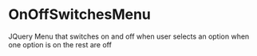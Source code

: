 # OnOffSwitchesMenu
JQuery Menu that switches on and off when user selects an option when one option is on the rest are off
